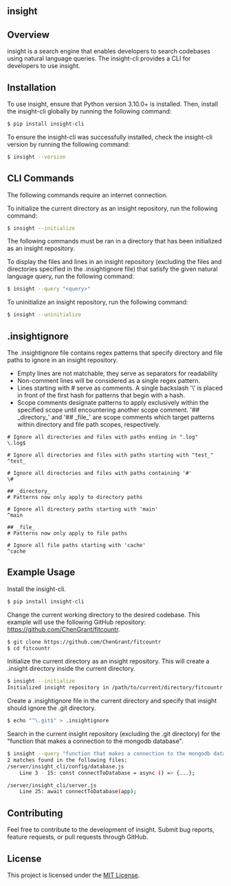 ## insight

## Overview

insight is a search engine that enables developers to search codebases using natural language queries. The insight-cli provides a CLI for developers to use insight.

## Installation

To use insight, ensure that Python version 3.10.0+ is installed. Then, install the insight-cli globally by running the following command:

```bash
$ pip install insight-cli
```

To ensure the insight-cli was successfully installed, check the insight-cli version by running the following command:

```bash
$ insight --version
```

## CLI Commands

The following commands require an internet connection.

To initialize the current directory as an insight repository, run the following command:

```bash
$ insight --initialize
```

The following commands must be ran in a directory that has been initialized as an insight repository.

To display the files and lines in an insight repository (excluding the files and directories specified in the .insightignore file) that satisfy the given natural language query, run the following command:

```bash
$ insight --query "<query>"
```

To uninitialize an insight repository, run the following command:

```bash
$ insight --uninitialize
```

## .insightignore

The .insightignore file contains regex patterns that specify directory and file paths to ignore in an insight repository.

<ul>
    <li>Empty lines are not matchable, they serve as separators for readability</li>
    <li>Non-comment lines will be considered as a single regex pattern.</li>
    <li>Lines starting with # serve as comments. A single backslash '\' is placed in front of the first hash for patterns that begin with a hash.</li>
    <li>Scope comments designate patterns to apply exclusively within the specified scope until encountering another scope comment. '## _directory_' and '## _file_' are scope comments which target patterns within directory and file path scopes, respectively.</li>
</ul>

```.insightignore
# Ignore all directories and files with paths ending in ".log"
\.log$

# Ignore all directories and files with paths starting with "test_"
^test_

# Ignore all directories and files with paths containing '#'
\#

## _directory_
# Patterns now only apply to directory paths

# Ignore all directory paths starting with 'main'
^main

## _file_
# Patterns now only apply to file paths

# Ignore all file paths starting with 'cache'
^cache
```

## Example Usage

Install the insight-cli.

```bash
$ pip install insight-cli
```

Change the current working directory to the desired codebase. This example will use the following GitHub repository: https://github.com/ChenGrant/fitcountr.

```bash
$ git clone https://github.com/ChenGrant/fitcountr
$ cd fitcountr
```

Initialize the current directory as an insight repository. This will create a .insight directory inside the current directory.

```bash
$ insight --initialize
Initialized insight repository in /path/to/current/directory/fitcountr
```

Create a .insightignore file in the current directory and specify that insight should ignore the .git directory.

```bash
$ echo "^\.git$" > .insightignore
```

Search in the current insight repository (excluding the .git directory) for the "function that makes a connection to the mongodb database".

```bash
$ insight --query "function that makes a connection to the mongodb database"
2 matches found in the following files:
/server/insight_cli/config/database.js
    Line 3 - 15: const connectToDatabase = async () => {...};

/server/insight_cli/server.js
    Line 25: await connectToDatabase(app);
```

## Contributing

Feel free to contribute to the development of insight. Submit bug reports, feature requests, or pull requests through GitHub.

## License

This project is licensed under the [MIT License](./LICENSE).
